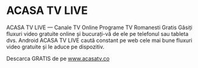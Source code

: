 # ACASA TV LIVE
ACASA TV LIVE — Canale TV Online Programe TV Romanesti Gratis
Găsiți fluxuri video gratuite online și bucurați-vă de ele pe telefonul sau tableta dvs. Android
ACASA TV LIVE caută constant pe web cele mai bune fluxuri video gratuite și le aduce pe dispozitiv.

Descarca GRATIS de pe www.acasatv.co
